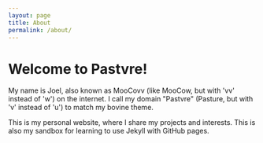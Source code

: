 ```yaml
---
layout: page
title: About
permalink: /about/
---
```


# Welcome to Pastvre!

My name is Joel, also known as MooCovv (like MooCow, but with 'vv' instead of 'w') on the internet. I call my domain "Pastvre" (Pasture, but with 'v' instead of 'u') to match my bovine theme. 

This is my personal website, where I share my projects and interests. This is also my sandbox for learning to use Jekyll with GitHub pages.
